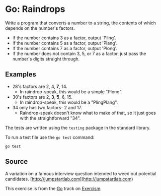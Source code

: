 # Go: Raindrops

Write a program that converts a number to a string, the contents of which depends on the number's factors.

- If the number contains 3 as a factor, output 'Pling'.
- If the number contains 5 as a factor, output 'Plang'.
- If the number contains 7 as a factor, output 'Plong'.
- If the number does not contain 3, 5, or 7 as a factor,
  just pass the number's digits straight through.

## Examples

- 28's factors are 2, 4, **7**, 14.
  - In raindrop-speak, this would be a simple "Plong".
- 30's factors are 2, **3**, **5**, 6, 15.
  - In raindrop-speak, this would be a "PlingPlang".
- 34 only has two factors- 2 and 17.
  - Raindrop-speak doesn't know what to make of that,
    so it just goes with the straightforward "34".

The tests are written using the `testing` package in the standard library.

To run a test file use the `go test` command:

    go test

## Source

A variation on a famous interview question intended to weed out potential candidates. [http://jumpstartlab.com](http://jumpstartlab.com)

This exercise is from the [Go][go] track on [Exercism][exercism]

[exercism]: http://exercism.io
[go]: http://exercism.io/languages/go



